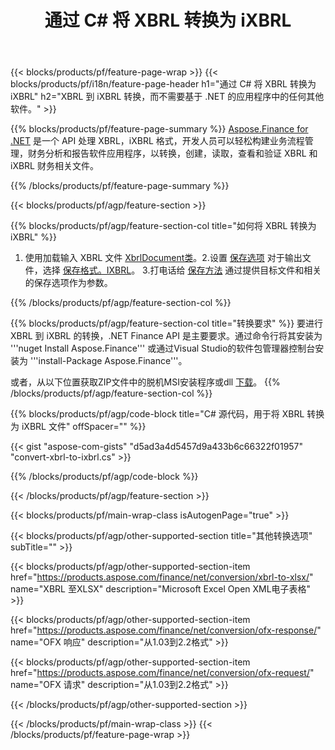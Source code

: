 ﻿---
title: 通过 C# 将 XBRL 转换为 iXBRL
description: XBRL 到 iXBRL C# 转换的示例代码。使用 API 示例代码将批处理 XBRL 文件转换为基于 .NET 的应用程序中的 iXBRL。 
url: /zh/net/conversion/xbrl-to-ixbrl/
family: finance
platformtag: net
feature: convert
informat: XBRL
outformat: iXBRL
otherformats: XLSX
---
{{< blocks/products/pf/feature-page-wrap >}}
{{< blocks/products/pf/i18n/feature-page-header h1="通过 C# 将 XBRL 转换为 iXBRL" h2="XBRL 到 iXBRL 转换，而不需要基于 .NET 的应用程序中的任何其他软件。" >}}

{{% blocks/products/pf/feature-page-summary %}}
[Aspose.Finance for .NET](https://products.aspose.com/finance/net/) 是一个 API 处理 XBRL，iXBRL 格式，开发人员可以轻松构建业务流程管理，财务分析和报告软件应用程序，以转换，创建，读取，查看和验证 XBRL 和 iXBRL 财务相关文件。 

{{% /blocks/products/pf/feature-page-summary %}}

{{< blocks/products/pf/agp/feature-section >}}

{{% blocks/products/pf/agp/feature-section-col title="如何将 XBRL 转换为 iXBRL" %}}
1. 使用加载输入 XBRL 文件 [XbrlDocument类](https://apireference.aspose.com/finance/net/aspose.finance.xbrl/xbrldocument)。2.设置 [保存选项](https://apireference.aspose.com/finance/net/aspose.finance.xbrl/saveoptions) 对于输出文件，选择 [保存格式。IXBRL](https://apireference.aspose.com/finance/net/aspose.finance.xbrl/saveformat)。
3.打电话给 [保存方法](https://apireference.aspose.com/finance/net/aspose.finance.xbrl.xbrldocument/save/methods/2) 通过提供目标文件和相关的保存选项作为参数。

{{% /blocks/products/pf/agp/feature-section-col %}}

{{% blocks/products/pf/agp/feature-section-col title="转换要求" %}}
要进行 XBRL 到 iXBRL 的转换，.NET Finance API 是主要要求。通过命令行将其安装为 '''nuget Install Aspose.Finance''' 或通过Visual Studio的软件包管理器控制台安装为 '''install-Package Aspose.Finance'''。

或者，从以下位置获取ZIP文件中的脱机MSI安装程序或dll [下载](https://downloads.aspose.com/finance/net)。
{{% /blocks/products/pf/agp/feature-section-col %}}

{{% blocks/products/pf/agp/code-block title="C# 源代码，用于将 XBRL 转换为 iXBRL 文件" offSpacer="" %}}

{{< gist "aspose-com-gists" "d5ad3a4d5457d9a433b6c66322f01957" "convert-xbrl-to-ixbrl.cs" >}}

{{% /blocks/products/pf/agp/code-block %}}

{{< /blocks/products/pf/agp/feature-section >}}

{{< blocks/products/pf/main-wrap-class isAutogenPage="true" >}}

{{< blocks/products/pf/agp/other-supported-section title="其他转换选项" subTitle="" >}}

{{< blocks/products/pf/agp/other-supported-section-item href="https://products.aspose.com/finance/net/conversion/xbrl-to-xlsx/" name="XBRL 至XLSX" description="Microsoft Excel Open XML电子表格" >}}

{{< blocks/products/pf/agp/other-supported-section-item href="https://products.aspose.com/finance/net/conversion/ofx-response/" name="OFX 响应" description="从1.03到2.2格式" >}}

{{< blocks/products/pf/agp/other-supported-section-item href="https://products.aspose.com/finance/net/conversion/ofx-request/" name="OFX 请求" description="从1.03到2.2格式" >}}

{{< /blocks/products/pf/agp/other-supported-section >}}

{{< /blocks/products/pf/main-wrap-class >}}
{{< /blocks/products/pf/feature-page-wrap >}}